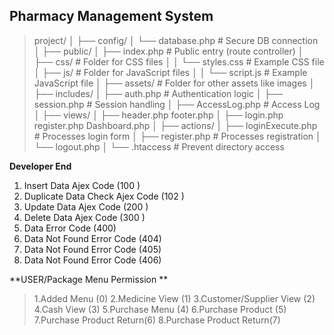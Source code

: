 ## **Pharmacy Management System**

> project/
│
├── config/
│   └── database.php        # Secure DB connection
│
├── public/
│   ├── index.php           # Public entry (route controller)
│   ├── css/                # Folder for CSS files
│   │   └── styles.css      # Example CSS file
│   ├── js/                 # Folder for JavaScript files
│   │   └── script.js       # Example JavaScript file
│   ├── assets/             # Folder for other assets like images
│
├── includes/
│   ├── auth.php            # Authentication logic
│   ├── session.php         # Session handling
│   ├── AccessLog.php       # Access Log
│
├── views/
│   ├── header.php footer.php
│   ├── login.php register.php Dashboard.php
│
├── actions/
│   ├── loginExecute.php           # Processes login form
│   ├── register.php        # Processes registration
│   └── logout.php
│
└── .htaccess               # Prevent directory access


**Developer End**
 1. Insert Data Ajex Code (100 )
 2. Duplicate Data Check Ajex Code (102 )
 3. Update Data  Ajex Code (200 )
 4. Delete Data  Ajex Code (300 )
 5. Data Error Code (400) 
 6. Data Not Found Error Code (404)
 7. Data Not Found Error Code (405)
 8. Data Not Found Error Code (406)

**USER/Package Menu Permission **
> 	1.Added Menu  (0)
> 	2.Medicine View (1)
> 	3.Customer/Supplier View (2)
> 	4.Cash View (3)
> 	5.Purchase Menu (4)
> 	6.Purchase Product (5)
> 	7.Purchase Product  Return(6)
> 	8.Purchase Product  Return(7)

